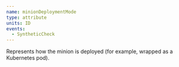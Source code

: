 ```yaml
---
name: minionDeploymentMode
type: attribute
units: ID
events:
  - SyntheticCheck
---
```


Represents how the minion is deployed (for example, wrapped as a Kubernetes pod).